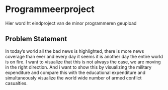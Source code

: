 # Programmeerproject
Hier word ht eindproject van de minor programmeren geupload 
## Problem Statement
In today’s world all the bad news is highlighted, there is more news coverage than ever and every day it seems it is another day the entire world is on fire. I want to visualize that this is not always the case, we are moving in the right direction. And i want to show this by visualizing the military expenditure and compare this with the educational expenditure and simultaneously visualize the world wide number of armed conflict casualties. 
